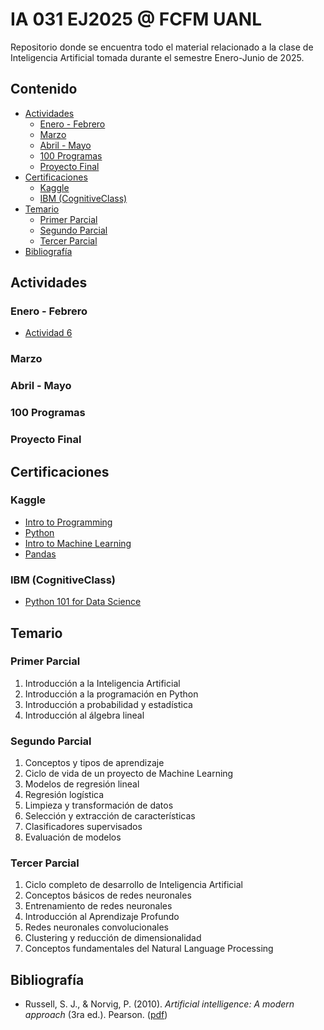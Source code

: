 # IA 031 EJ2025 @ FCFM UANL
Repositorio donde se encuentra todo el material relacionado a la clase de Inteligencia Artificial tomada durante el semestre Enero-Junio de 2025.


## Contenido
- [Actividades](#actividades)
  - [Enero - Febrero](#enero---febrero)
  - [Marzo](#marzo)
  - [Abril - Mayo](#abril---mayo)
  - [100 Programas](#100-programas)
  - [Proyecto Final](#proyecto-final)
- [Certificaciones](#certificaciones)
  - [Kaggle](#kaggle)
  - [IBM (CognitiveClass)](#ibm-cognitiveclass)
- [Temario](#temario)
  - [Primer Parcial](#primer-parcial)
  - [Segundo Parcial](#segundo-parcial)
  - [Tercer Parcial](#tercer-parcial)
- [Bibliografía](#bibliografía)


## Actividades

### Enero - Febrero
- [Actividad 6](./Actividades/Actividad%206/Actividad6.pdf)

### Marzo

### Abril - Mayo

### 100 Programas

### Proyecto Final


## Certificaciones

### Kaggle
- [Intro to Programming](https://www.kaggle.com/learn/certification/mnstrr/intro-to-programming)
- [Python](https://www.kaggle.com/learn/certification/mnstrr/python)
- [Intro to Machine Learning](https://www.kaggle.com/learn/certification/mnstrr/intro-to-machine-learning)
- [Pandas](https://www.kaggle.com/learn/certification/mnstrr/pandas)

### IBM (CognitiveClass)
- [Python 101 for Data Science](https://courses.cognitiveclass.ai/certificates/3ecce9e8f838407dbe48ace645420e0f)


## Temario

### Primer Parcial
1. Introducción a la Inteligencia Artificial
2. Introducción a la programación en Python
3. Introducción a probabilidad y estadística
4. Introducción al álgebra lineal

### Segundo Parcial
1. Conceptos y tipos de aprendizaje
2. Ciclo de vida de un proyecto de Machine Learning
3. Modelos de regresión lineal
4. Regresión logística
5. Limpieza y transformación de datos
6. Selección y extracción de características
7. Clasificadores supervisados
8. Evaluación de modelos

### Tercer Parcial
1. Ciclo completo de desarrollo de Inteligencia Artificial
2. Conceptos básicos de redes neuronales
3. Entrenamiento de redes neuronales
4. Introducción al Aprendizaje Profundo
5. Redes neuronales convolucionales
6. Clustering y reducción de dimensionalidad
7. Conceptos fundamentales del Natural Language Processing


## Bibliografía
- Russell, S. J., & Norvig, P. (2010). *Artificial intelligence: A modern approach* (3ra ed.). Pearson. ([pdf](https://people.engr.tamu.edu/guni/csce421/files/AI_Russell_Norvig.pdf))